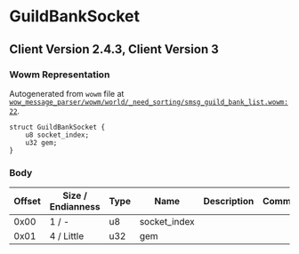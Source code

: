 # GuildBankSocket

## Client Version 2.4.3, Client Version 3

### Wowm Representation

Autogenerated from `wowm` file at [`wow_message_parser/wowm/world/_need_sorting/smsg_guild_bank_list.wowm:22`](https://github.com/gtker/wow_messages/tree/main/wow_message_parser/wowm/world/_need_sorting/smsg_guild_bank_list.wowm#L22).
```rust,ignore
struct GuildBankSocket {
    u8 socket_index;
    u32 gem;
}
```
### Body

| Offset | Size / Endianness | Type | Name | Description | Comment |
| ------ | ----------------- | ---- | ---- | ----------- | ------- |
| 0x00 | 1 / - | u8 | socket_index |  |  |
| 0x01 | 4 / Little | u32 | gem |  |  |


